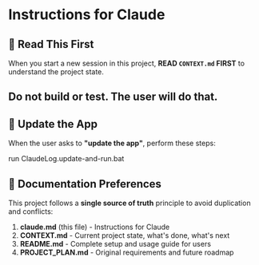 # Instructions for Claude

## 📖 Read This First

When you start a new session in this project, **READ `CONTEXT.md` FIRST** to understand the project state.

## Do not build or test. The user will do that.

## 🔄 Update the App

When the user asks to **"update the app"**, perform these steps: 

run ClaudeLog.update-and-run.bat

## 📝 Documentation Preferences

This project follows a **single source of truth** principle to avoid duplication and conflicts:

1. **claude.md** (this file) - Instructions for Claude
2. **CONTEXT.md** - Current project state, what's done, what's next
3. **README.md** - Complete setup and usage guide for users
4. **PROJECT_PLAN.md** - Original requirements and future roadmap


